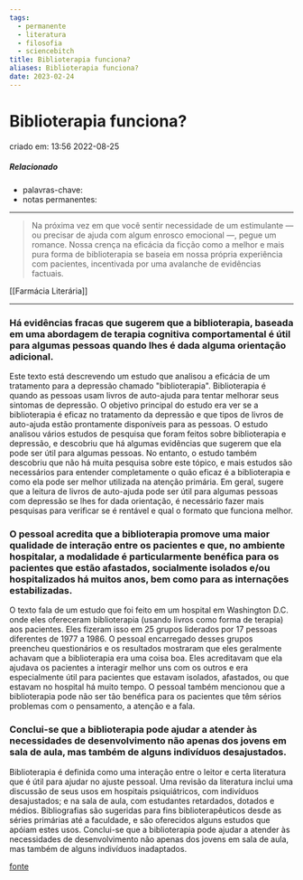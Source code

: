 ```yaml
---
tags:
  - permanente
  - literatura
  - filosofia
  - sciencebitch
title: Biblioterapia funciona?
aliases: Biblioterapia funciona?
date: 2023-02-24
---
```


# Biblioterapia funciona?

criado em: 13:56 2022-08-25

##### Relacionado

- palavras-chave: 
- notas permanentes:
---

>Na próxima vez em que você sentir necessidade de um estimulante — ou precisar de ajuda com algum enrosco emocional —, pegue um romance. Nossa crença na eficácia da ficção como a melhor e mais pura forma de biblioterapia se baseia em nossa própria experiência com pacientes, incentivada por uma avalanche de evidências factuais.

[[Farmácia Literária]]

---

### Há evidências fracas que sugerem que a biblioterapia, baseada em uma abordagem de terapia cognitiva comportamental é útil para algumas pessoas quando lhes é dada alguma orientação adicional.

Este texto está descrevendo um estudo que analisou a eficácia de um tratamento para a depressão chamado "biblioterapia". Biblioterapia é quando as pessoas usam livros de auto-ajuda para tentar melhorar seus sintomas de depressão. O objetivo principal do estudo era ver se a biblioterapia é eficaz no tratamento da depressão e que tipos de livros de auto-ajuda estão prontamente disponíveis para as pessoas. O estudo analisou vários estudos de pesquisa que foram feitos sobre biblioterapia e depressão, e descobriu que há algumas evidências que sugerem que ela pode ser útil para algumas pessoas. No entanto, o estudo também descobriu que não há muita pesquisa sobre este tópico, e mais estudos são necessários para entender completamente o quão eficaz é a biblioterapia e como ela pode ser melhor utilizada na atenção primária. Em geral, sugere que a leitura de livros de auto-ajuda pode ser útil para algumas pessoas com depressão se lhes for dada orientação, é necessário fazer mais pesquisas para verificar se é rentável e qual o formato que funciona melhor.

### O pessoal acredita que a biblioterapia promove uma maior qualidade de interação entre os pacientes e que, no ambiente hospitalar, a modalidade é particularmente benéfica para os pacientes que estão afastados, socialmente isolados e/ou hospitalizados há muitos anos, bem como para as internações estabilizadas.

O texto fala de um estudo que foi feito em um hospital em Washington D.C. onde eles ofereceram biblioterapia (usando livros como forma de terapia) aos pacientes. Eles fizeram isso em 25 grupos liderados por 17 pessoas diferentes de 1977 a 1986. O pessoal encarregado desses grupos preencheu questionários e os resultados mostraram que eles geralmente achavam que a biblioterapia era uma coisa boa. Eles acreditavam que ela ajudava os pacientes a interagir melhor uns com os outros e era especialmente útil para pacientes que estavam isolados, afastados, ou que estavam no hospital há muito tempo. O pessoal também mencionou que a biblioterapia pode não ser tão benéfica para os pacientes que têm sérios problemas com o pensamento, a atenção e a fala.

### Conclui-se que a biblioterapia pode ajudar a atender às necessidades de desenvolvimento não apenas dos jovens em sala de aula, mas também de alguns indivíduos desajustados.

Biblioterapia é definida como uma interação entre o leitor e certa literatura que é útil para ajudar no ajuste pessoal. Uma revisão da literatura inclui uma discussão de seus usos em hospitais psiquiátricos, com indivíduos desajustados; e na sala de aula, com estudantes retardados, dotados e médios. Bibliografias são sugeridas para fins biblioterapêuticos desde as séries primárias até a faculdade, e são oferecidos alguns estudos que apóiam estes usos. Conclui-se que a biblioterapia pode ajudar a atender às necessidades de desenvolvimento não apenas dos jovens em sala de aula, mas também de alguns indivíduos inadaptados.

[fonte](https://consensus.app/results/?q=evidences%20that%20bibliotherapy%20works%3F)
